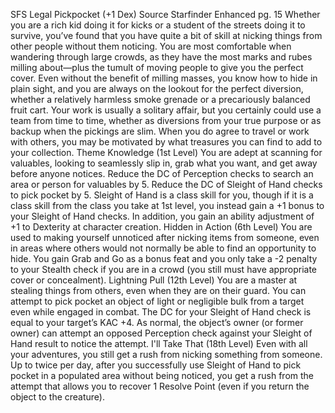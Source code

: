 SFS Legal Pickpocket (+1 Dex)
Source Starfinder Enhanced pg. 15
Whether you are a rich kid doing it for kicks or a student of the streets doing it to survive, you’ve found that you have quite a bit of skill at nicking things from other people without them noticing. You are most comfortable when wandering through large crowds, as they have the most marks and rubes milling about—plus the tumult of moving people to give you the perfect cover. Even without the benefit of milling masses, you know how to hide in plain sight, and you are always on the lookout for the perfect diversion, whether a relatively harmless smoke grenade or a precariously balanced fruit cart. Your work is usually a solitary affair, but you certainly could use a team from time to time, whether as diversions from your true purpose or as backup when the pickings are slim. When you do agree to travel or work with others, you may be motivated by what treasures you can find to add to your collection.
Theme Knowledge (1st Level)
You are adept at scanning for valuables, looking to seamlessly slip in, grab what you want, and get away before anyone notices. Reduce the DC of Perception checks to search an area or person for valuables by 5. Reduce the DC of Sleight of Hand checks to pick pocket by 5. Sleight of Hand is a class skill for you, though if it is a class skill from the class you take at 1st level, you instead gain a +1 bonus to your Sleight of Hand checks. In addition, you gain an ability adjustment of +1 to Dexterity at character creation.
Hidden in Action (6th Level)
You are used to making yourself unnoticed after nicking items from someone, even in areas where others would not normally be able to find an opportunity to hide. You gain Grab and Go as a bonus feat and you only take a -2 penalty to your Stealth check if you are in a crowd (you still must have appropriate cover or concealment).
Lightning Pull (12th Level)
You are a master at stealing things from others, even when they are on their guard. You can attempt to pick pocket an object of light or negligible bulk from a target even while engaged in combat. The DC for your Sleight of Hand check is equal to your target’s KAC +4. As normal, the object’s owner (or former owner) can attempt an opposed Perception check against your Sleight of Hand result to notice the attempt.
I'll Take That (18th Level)
Even with all your adventures, you still get a rush from nicking something from someone. Up to twice per day, after you successfully use Sleight of Hand to pick pocket in a populated area without being noticed, you get a rush from the attempt that allows you to recover 1 Resolve Point (even if you return the object to the creature).
